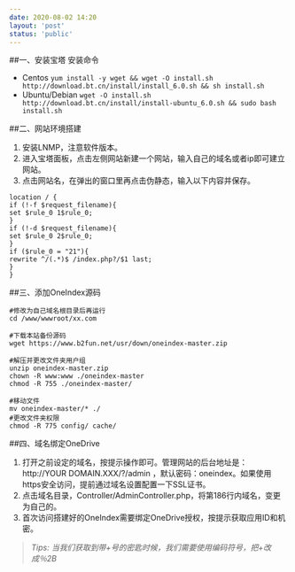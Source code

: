 ```yaml
---
date: 2020-08-02 14:20
layout: 'post'
status: 'public'
---
```


##一、安装宝塔
安装命令
* Centos
`yum install -y wget && wget -O install.sh http://download.bt.cn/install/install_6.0.sh && sh install.sh`
* Ubuntu/Debian
`wget -O install.sh http://download.bt.cn/install/install-ubuntu_6.0.sh && sudo bash install.sh`

##二、网站环境搭建
1. 安装LNMP，注意软件版本。
2. 进入宝塔面板，点击左侧网站新建一个网站，输入自己的域名或者ip即可建立网站。
3. 点击网站名，在弹出的窗口里再点击伪静态，输入以下内容并保存。
```
location / {
if (!-f $request_filename){
set $rule_0 1$rule_0;
}
if (!-d $request_filename){
set $rule_0 2$rule_0;
}
if ($rule_0 = "21"){
rewrite ^/(.*)$ /index.php?/$1 last;
}
}
```

##三、添加OneIndex源码
```
#修改为自己域名根目录后再运行
cd /www/wwwroot/xx.com

#下载本站备份源码
wget https://www.b2fun.net/usr/down/oneindex-master.zip

#解压并更改文件夹用户组
unzip oneindex-master.zip
chown -R www:www ./oneindex-master
chmod -R 755 ./oneindex-master/

#移动文件
mv oneindex-master/* ./
#更改文件夹权限
chmod -R 775 config/ cache/

```
##四、域名绑定OneDrive
1. 打开之前设定的域名，按提示操作即可。管理网站的后台地址是：http://YOUR DOMAIN.XXX/?/admin ，默认密码：oneindex。如果使用https安全访问，提前通过域名设置配置一下SSL证书。
2. 点击域名目录，Controller/AdminController.php，将第186行内域名，变更为自己的。
3. 首次访问搭建好的OneIndex需要绑定OneDrive授权，按提示获取应用ID和机密。
> *Tips: 当我们获取到带+号的密匙时候，我们需要使用编码符号，把+改成％2B*

